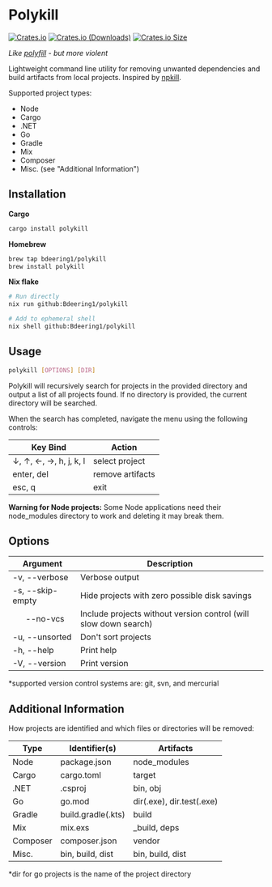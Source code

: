 # Polykill

[![Crates.io](https://img.shields.io/crates/v/polykill?style=flat-square&color=peru)](https://crates.io/crates/polykill)
[![Crates.io (Downloads)](https://img.shields.io/crates/d/polykill?style=flat-square&color=mediumseagreen)](https://crates.io/crates/polykill)
[![Crates.io Size](https://img.shields.io/crates/size/polykill?style=flat-square&color=steelblue)](https://crates.io/crates/polykill)

*Like [polyfill](https://developer.mozilla.org/en-US/docs/Glossary/Polyfill) - but more violent*

Lightweight command line utility for removing unwanted dependencies and build artifacts from local projects. Inspired by [npkill](https://www.npmjs.com/package/npkill).

Supported project types:
- Node
- Cargo
- .NET
- Go
- Gradle
- Mix
- Composer
- Misc. (see "Additional Information")

## Installation

**Cargo**
```sh
cargo install polykill
```

**Homebrew**
```sh
brew tap bdeering1/polykill
brew install polykill
```

**Nix flake**

```sh
# Run directly
nix run github:Bdeering1/polykill

# Add to ephemeral shell
nix shell github:Bdeering1/polykill
```

## Usage

```sh
polykill [OPTIONS] [DIR]
```

Polykill will recursively search for projects in the provided directory and output a list of all projects found. If no directory is provided, the current directory will be searched.

When the search has completed, navigate the menu using the following controls:

| Key Bind   | Action           |
| ---------- | ---------------- |
| ↓, ↑, ←, →, h, j, k, l | select project |
| enter, del | remove artifacts |
| esc, q     | exit             |

**Warning for Node projects:** Some Node applications need their node_modules directory to work and deleting it may break them.

## Options

| Argument         | Description                                   |
| ---------------- | --------------------------------------------- |
| -v, --verbose    | Verbose output                                |
| -s, --skip-empty | Hide projects with zero possible disk savings |
| &nbsp;&nbsp;&nbsp;&nbsp;&nbsp;&nbsp;--no-vcs | Include projects without version control (will slow down search) |
| -u, --unsorted   | Don't sort projects                           |
| -h, --help       | Print help                                    |
| -V, --version    | Print version                                 |

*supported version control systems are: git, svn, and mercurial

## Additional Information

How projects are identified and which files or directories will be removed:

| Type      | Identifier(s)      | Artifacts        |
| --------- | ------------------ | ---------------- |
| Node      | package.json       | node_modules     |
| Cargo     | cargo.toml         | target           |
| .NET      | .csproj            | bin, obj         |
| Go        | go.mod             | dir(.exe), dir.test(.exe) |
| Gradle    | build.gradle(.kts) | build            |
| Mix       | mix.exs            | _build, deps     |
| Composer  | composer.json      | vendor           |
| Misc.     | bin, build, dist   | bin, build, dist |

*dir for go projects is the name of the project directory
